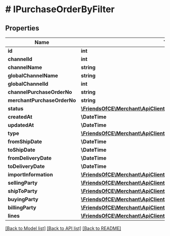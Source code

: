 # # IPurchaseOrderByFilter

## Properties

Name | Type | Description | Notes
------------ | ------------- | ------------- | -------------
**id** | **int** |  | [optional]
**channelId** | **int** |  | [optional]
**channelName** | **string** |  | [optional]
**globalChannelName** | **string** |  | [optional]
**globalChannelId** | **int** |  | [optional]
**channelPurchaseOrderNo** | **string** |  | [optional]
**merchantPurchaseOrderNo** | **string** |  | [optional]
**status** | [**\FriendsOfCE\Merchant\ApiClient\Model\ModulesPurchaseOrderStatus**](ModulesPurchaseOrderStatus.md) |  | [optional]
**createdAt** | **\DateTime** |  | [optional]
**updatedAt** | **\DateTime** |  | [optional]
**type** | [**\FriendsOfCE\Merchant\ApiClient\Model\ModulesPurchaseOrderType**](ModulesPurchaseOrderType.md) |  | [optional]
**fromShipDate** | **\DateTime** |  | [optional]
**toShipDate** | **\DateTime** |  | [optional]
**fromDeliveryDate** | **\DateTime** |  | [optional]
**toDeliveryDate** | **\DateTime** |  | [optional]
**importInformation** | [**\FriendsOfCE\Merchant\ApiClient\Model\IImportInformation**](IImportInformation.md) |  | [optional]
**sellingParty** | [**\FriendsOfCE\Merchant\ApiClient\Model\IVendorParty**](IVendorParty.md) |  | [optional]
**shipToParty** | [**\FriendsOfCE\Merchant\ApiClient\Model\IVendorParty**](IVendorParty.md) |  | [optional]
**buyingParty** | [**\FriendsOfCE\Merchant\ApiClient\Model\IVendorParty**](IVendorParty.md) |  | [optional]
**billingParty** | [**\FriendsOfCE\Merchant\ApiClient\Model\IVendorParty**](IVendorParty.md) |  | [optional]
**lines** | [**\FriendsOfCE\Merchant\ApiClient\Model\IPurchaseOrderLineByFilter[]**](IPurchaseOrderLineByFilter.md) |  | [optional]

[[Back to Model list]](../../README.md#models) [[Back to API list]](../../README.md#endpoints) [[Back to README]](../../README.md)
